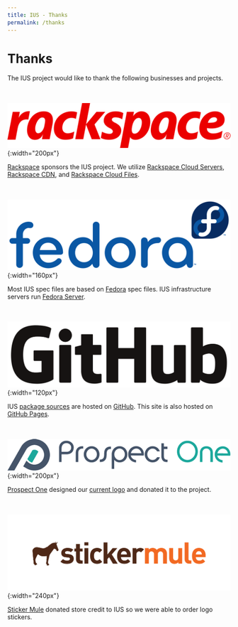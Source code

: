```yaml
---
title: IUS - Thanks
permalink: /thanks
---
```


# Thanks

The IUS project would like to thank the following businesses and projects.

<br><br>
![Rackspace](/images/rackspace.svg){:width="200px"}

[Rackspace][rackspace] sponsors the IUS project.  We utilize [Rackspace Cloud
Servers][servers], [Rackspace CDN][cdn], and [Rackspace Cloud Files][files].

<br><br>
![Fedora](/images/fedora.svg){:width="160px"}

Most IUS spec files are based on [Fedora][fedora] spec files.  IUS
infrastructure servers run [Fedora Server][fedora-server].

<br><br>
![GitHub](/images/github.svg){:width="120px"}

IUS [package sources][specs] are hosted on [GitHub][github].  This site is also
hosted on [GitHub Pages][pages].

<br><br>
![Prospect One](/images/prospectone.png){:width="200px"}

[Prospect One][prospectone] designed our [current logo][logo] and donated it to
the project.

<br><br>
![Sticker Mule](/images/stickermule.svg){:width="240px"}

[Sticker Mule][stickermule] donated store credit to IUS so we were able to
order logo stickers.

<br><br>

[rackspace]: https://www.rackspace.com
[servers]: https://www.rackspace.com/cloud/servers
[cdn]: https://www.rackspace.com/cloud/cdn-content-delivery-network
[files]: https://www.rackspace.com/cloud/files
[pages]: https://pages.github.com
[prospectone]: https://prospectone.io
[logo]: https://prospectone.io/portfolio/ius
[stickermule]: https://www.stickermule.com
[fedora]: https://getfedora.org
[fedora-server]: https://getfedora.org/en/server/
[github]: https://github.com
[specs]: https://github.com/search?q=org%3Aiusrepo+topic%3Arpm

